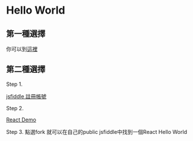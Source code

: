 # Hello World

## 第一種選擇

你可以到[這裡](examples/react-demo/README.md)

## 第二種選擇

Step 1.

[jsfiddle 註冊帳號](https://jsfiddle.net/user/signup/)

Step 2.

[React Demo](https://jsfiddle.net/TomasLinTW/at7L8pt8/)

Step 3. 點選fork 就可以在自己的public jsfiddle中找到一個React Hello World

